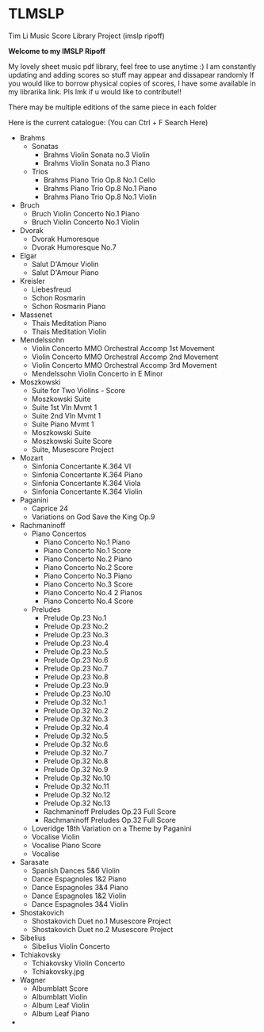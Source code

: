 # TLMSLP
Tim Li Music Score Library Project (imslp ripoff)

**Welcome to my IMSLP Ripoff**

My lovely sheet music pdf library, feel free to use anytime :)
I am constantly updating and adding scores so stuff may appear and dissapear randomly
If you would like to borrow physical copies of scores, I have some available in my librarika link.
Pls lmk if u would like to contribute!!

There may be multiple editions of the same piece in each folder

Here is the current catalogue: (You can Ctrl + F Search Here)

- Brahms
  - Sonatas
    - Brahms Violin Sonata no.3 Violin
    - Brahms Violin Sonata no.3 Piano
  - Trios
    - Brahms Piano Trio Op.8 No.1 Cello
    - Brahms Piano Trio Op.8 No.1 Piano
    - Brahms Piano Trio Op.8 No.1 Violin
- Bruch
  - Bruch Violin Concerto No.1 Piano
  - Bruch Violin Concerto No.1 Violin
- Dvorak
  - Dvorak Humoresque
  - Dvorak Humoresque No.7
- Elgar
  - Salut D'Amour Violin
  - Salut D'Amour Piano
- Kreisler
  - Liebesfreud
  - Schon Rosmarin
  - Schon Rosmarin Piano
- Massenet
  - Thais Meditation Piano
  - Thais Meditation Violin
- Mendelssohn
  - Violin Concerto MMO Orchestral Accomp 1st Movement
  - Violin Concerto MMO Orchestral Accomp 2nd Movement
  - Violin Concerto MMO Orchestral Accomp 3rd Movement
  - Mendelssohn Violin Concerto in E Minor
- Moszkowski
  - Suite for Two Violins - Score
  - Moszkowski Suite
  - Suite 1st Vln Mvmt 1
  - Suite 2nd Vln Mvmt 1
  - Suite Piano Mvmt 1
  - Moszkowski Suite
  - Moszkowski Suite Score
  - Suite, Musescore Project
- Mozart
  - Sinfonia Concertante K.364 VI
  - Sinfonia Concertante K.364 Piano
  - Sinfonia Concertante K.364 Viola
  - Sinfonia Concertante K.364 Violin
- Paganini
  - Caprice 24
  - Variations on God Save the King Op.9
- Rachmaninoff
  - Piano Concertos
    - Piano Concerto No.1 Piano
    - Piano Concerto No.1 Score
    - Piano Concerto No.2 Piano
    - Piano Concerto No.2 Score
    - Piano Concerto No.3 Piano
    - Piano Concerto No.3 Score
    - Piano Concerto No.4 2 Pianos
    - Piano Concerto No.4 Score
  - Preludes
    - Prelude Op.23 No.1
    - Prelude Op.23 No.2
    - Prelude Op.23 No.3
    - Prelude Op.23 No.4
    - Prelude Op.23 No.5
    - Prelude Op.23 No.6
    - Prelude Op.23 No.7
    - Prelude Op.23 No.8
    - Prelude Op.23 No.9
    - Prelude Op.23 No.10
    - Prelude Op.32 No.1
    - Prelude Op.32 No.2
    - Prelude Op.32 No.3
    - Prelude Op.32 No.4
    - Prelude Op.32 No.5
    - Prelude Op.32 No.6
    - Prelude Op.32 No.7
    - Prelude Op.32 No.8
    - Prelude Op.32 No.9
    - Prelude Op.32 No.10
    - Prelude Op.32 No.11
    - Prelude Op.32 No.12
    - Prelude Op.32 No.13
    - Rachmaninoff Preludes Op.23 Full Score
    - Rachmaninoff Preludes Op.32 Full Score
  - Loveridge 18th Variation on a Theme by Paganini
  - Vocalise Violin
  - Vocalise Piano Score
  - Vocalise
- Sarasate
  - Spanish Dances 5&6 Violin
  - Dance Espagnoles 1&2 Piano
  - Dance Espagnoles 3&4 Piano
  - Dance Espagnoles 1&2 Violin
  - Dance Espagnoles 3&4 Violin
- Shostakovich
  - Shostakovich Duet no.1 Musescore Project
  - Shostakovich Duet no.2 Musescore Project
- Sibelius
  - Sibelius Violin Concerto
- Tchiakovsky
  - Tchiakovsky Violin Concerto
  - Tchiakovsky.jpg
- Wagner
  - Albumblatt Score
  - Albumblatt Violin
  - Album Leaf Violin
  - Album Leaf Piano
- 

